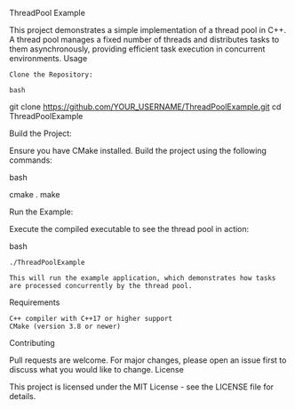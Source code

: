 ThreadPool Example

This project demonstrates a simple implementation of a thread pool in C++. A thread pool manages a fixed number of threads and distributes tasks to them asynchronously, providing efficient task execution in concurrent environments.
Usage

    Clone the Repository:

    bash

git clone https://github.com/YOUR_USERNAME/ThreadPoolExample.git
cd ThreadPoolExample

Build the Project:

Ensure you have CMake installed. Build the project using the following commands:

bash

cmake .
make

Run the Example:

Execute the compiled executable to see the thread pool in action:

bash

    ./ThreadPoolExample

    This will run the example application, which demonstrates how tasks are processed concurrently by the thread pool.

Requirements

    C++ compiler with C++17 or higher support
    CMake (version 3.8 or newer)

Contributing

Pull requests are welcome. For major changes, please open an issue first to discuss what you would like to change.
License

This project is licensed under the MIT License - see the LICENSE file for details.
